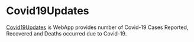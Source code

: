 # Covid19Updates
[Covid19Updates](https://prmane03.github.io/Covid19Updates/) is WebApp provides number of Covid-19 Cases Reported, Recovered and Deaths occurred due to Covid-19.

